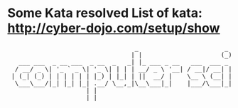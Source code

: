 Some Kata resolved
List of kata: http://cyber-dojo.com/setup/show
=======

<pre>
                                  _                       _                       _                     
                                 | |                     (_)                     | |                    
   ___ ___  _ __ ___  _ __  _   _| |_ ___ _ __   ___  ___ _  ___ _ __   ___ ___  | | _____   _____ _ __ 
  / __/ _ \| '_ ` _ \| '_ \| | | | __/ _ \ '__| / __|/ __| |/ _ \ '_ \ / __/ _ \ | |/ _ \ \ / / _ \ '__|
 | (_| (_) | | | | | | |_) | |_| | ||  __/ |    \__ \ (__| |  __/ | | | (_|  __/ | | (_) \ V /  __/ |   
  \___\___/|_| |_| |_| .__/ \__,_|\__\___|_|    |___/\___|_|\___|_| |_|\___\___| |_|\___/ \_/ \___|_|   
                     | |                                                                                
                     |_|                                                                                
</pre>
